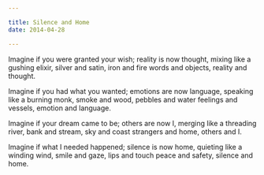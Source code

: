 ```yaml
---

title: Silence and Home
date: 2014-04-28

---
```


Imagine if you were granted your wish;
reality is now thought, mixing like a
gushing elixir, silver and satin, iron and fire
words and objects, reality and thought.

Imagine if you had what you wanted;
emotions are now language, speaking like a
burning monk, smoke and wood, pebbles and water
feelings and vessels, emotion and language.

Imagine if your dream came to be;
others are now I, merging like a
threading river, bank and stream, sky and coast
strangers and home, others and I.

Imagine if what I needed happened;
silence is now home, quieting like a
winding wind, smile and gaze, lips and touch
peace and safety, silence and home.